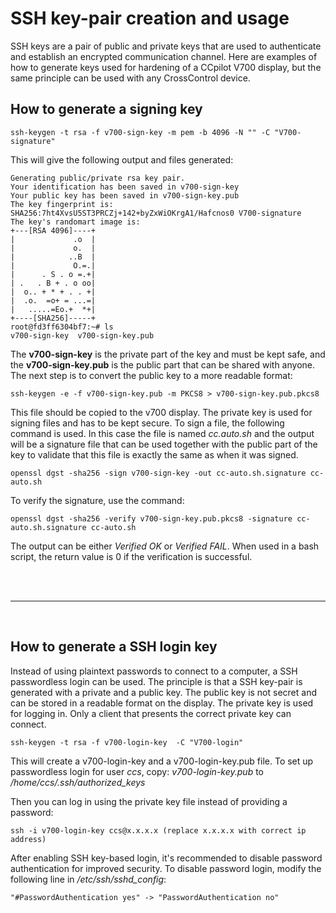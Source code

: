 # SSH key-pair creation and usage

SSH keys are a pair of public and private keys that are used to authenticate and establish an encrypted communication channel. Here are examples of how to generate keys used for hardening of a CCpilot V700 display, but the same principle can be used with any CrossControl device.

## How to generate a signing key 

```
ssh-keygen -t rsa -f v700-sign-key -m pem -b 4096 -N "" -C "V700-signature"
```
This will give the following output and files generated:

```
Generating public/private rsa key pair.
Your identification has been saved in v700-sign-key
Your public key has been saved in v700-sign-key.pub
The key fingerprint is:
SHA256:7ht4XvsU5ST3PRCZj+142+byZxWiOKrgA1/Hafcnos0 V700-signature
The key's randomart image is:
+---[RSA 4096]----+
|             .o  |
|             o.  |
|            ..B  |
|             O.=.|
|      . S . o =.+|
| .   . B + . o oo|
|  o.. + * + . . +|
|  .o.  =o+ = ...=|
|   .....=Eo.+  *+|
+----[SHA256]-----+
root@fd3ff6304bf7:~# ls
v700-sign-key  v700-sign-key.pub
```

The **v700-sign-key** is the private part of the key and must be kept safe, and the **v700-sign-key.pub** is the public part that can be shared with anyone. The next step is to convert the public key to a more readable format:

```
ssh-keygen -e -f v700-sign-key.pub -m PKCS8 > v700-sign-key.pub.pkcs8
```

This file should be copied to the v700 display. The private key is used for signing files and has to be kept secure. To sign a file, the following command is used. In this case the file is named *cc.auto.sh* and the output will be a signature file that can be used together with the public part of the key to validate that this file is exactly the same as when it was signed.

```
openssl dgst -sha256 -sign v700-sign-key -out cc-auto.sh.signature cc-auto.sh
```

To verify the signature, use the command:

```
openssl dgst -sha256 -verify v700-sign-key.pub.pkcs8 -signature cc-auto.sh.signature cc-auto.sh
```
The output can be either *Verified OK* or *Verified FAIL*. When used in a bash script, the return value is 0 if the verification is successful.

<br><br>

---

<br>

## How to generate a SSH login key 

Instead of using plaintext passwords to connect to a computer, a SSH passwordless login can be used. The principle is that a SSH key-pair is generated with a private and a public key. The public key is not secret and can be stored in a readable format on the display. The private key is used for logging in. Only a client that presents the correct private key can connect.

```
ssh-keygen -t rsa -f v700-login-key  -C "V700-login"
```

This will create a v700-login-key and a v700-login-key.pub file. To set up passwordless login for user *ccs*, copy:
*v700-login-key.pub* to */home/ccs/.ssh/authorized_keys*

Then you can log in using the private key file instead of providing a password:
```
ssh -i v700-login-key ccs@x.x.x.x (replace x.x.x.x with correct ip address)
```

After enabling SSH key-based login, it's recommended to disable password authentication for improved security. 
To disable password login, modify the following line in */etc/ssh/sshd_config*:

```
"#PasswordAuthentication yes" -> "PasswordAuthentication no"
```
